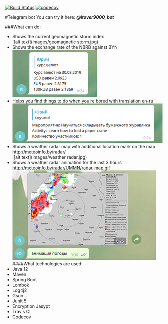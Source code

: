 [![Build Status](https://travis-ci.org/itover9000/telegramBot.svg?branch=master)](https://travis-ci.org/itover9000/telegramBot)
[![codecov](https://codecov.io/gh/itover9000/telegramBot/branch/master/graph/badge.svg)](https://codecov.io/gh/itover9000/telegramBot)

#Telegram bot
You can try it here: ***@itover9000_bot***

###What can do:
* Shows the current geomagnetic storm index  
![alt text](images/geomagnetic storm.jpg)
* Shows the exchange rate of the NBRB against BYN  
![alt text](images/rate.jpg)
* Helps you find things to do when you’re bored with translation en-ru  
![alt text](images/bored.jpg)
* Shows a weather radar map with additional location mark on the map <http://meteoinfo.by/radar/>  
![alt text](images/weather radar.jpg)  
* Shows a weather radar animation for the last 3 hours <http://meteoinfo.by/radar/UMMN/radar-map.gif>  
![alt text](images/animation.jpg)
####What technologies are used:
* Java 12
* Maven
* Spring Boot
* Lombok
* Log4j2
* Gson
* Junit 5
* Encryption Jasypt 
* Travis CI
* Codecov